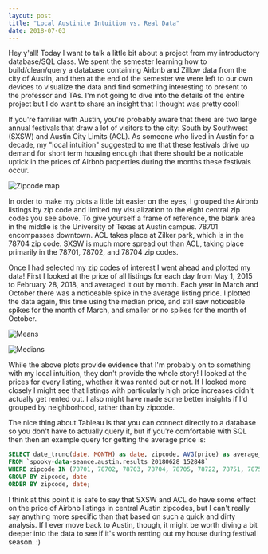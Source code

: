 ```yaml
---
layout: post
title: "Local Austinite Intuition vs. Real Data"
date: 2018-07-03
---
```


Hey y'all! Today I want to talk a little bit about a project from my introductory database/SQL class. We spent the semester learning how to build/clean/query a database containing Airbnb and Zillow data from the city of Austin, and then at the end of the semester we were left to our own devices to visualize the data and find something interesting to present to the professor and TAs. I'm not going to dive into the details of the entire project but I do want to share an insight that I thought was pretty cool!

If you're familiar with Austin, you're probably aware that there are two large annual festivals that draw a lot of visitors to the city: South by Southwest (SXSW) and Austin City Limits (ACL). As someone who lived in Austin for a decade, my "local intuition" suggested to me that these festivals drive up demand for short term housing enough that there should be a noticable uptick in the prices of Airbnb properties during the months these festivals occur. 

![Zipcode map]({{site.url}}{{site.baseurl}}/assets/airbnb/airbnb_zips.png)

In order to make my plots a little bit easier on the eyes, I grouped the Airbnb listings by zip code and limited my visualization to the eight central zip codes you see above. To give yourself a frame of reference, the blank area in the middle is the University of Texas at Austin campus. 78701 encompasses downtown. ACL takes place at Zilker park, which is in the 78704 zip code. SXSW is much more spread out than ACL, taking place primarily in the 78701, 78702, and 78704 zip codes.

Once I had selected my zip codes of interest I went ahead and plotted my data! First I looked at the price of all listings for each day from May 1, 2015 to February 28, 2018, and averaged it out by month. Each year in March and October there was a noticeable spike in the average listing price. I plotted the data again, this time using the median price, and still saw noticeable spikes for the month of March, and smaller or no spikes for the month of October.

![Means]({{site.url}}{{site.baseurl}}/assets/airbnb/airbnb_means.png)

![Medians]({{site.url}}{{site.baseurl}}/assets/airbnb/airbnb_meds.png)

While the above plots provide evidence that I'm probably on to something with my local intuition, they don't provide the whole story! I looked at the prices for every listing, whether it was rented out or not. If I looked more closely I might see that listings with particularly high price increases didn't actually get rented out. I also might have made some better insights if I'd grouped by neighborhood, rather than by zipcode. 

The nice thing about Tableau is that you can connect directly to a database so you don't have to actually query it, but if you're comfortable with SQL then then an example query for getting the average price is:
```SQL
SELECT date_trunc(date, MONTH) as date, zipcode, AVG(price) as average_price
FROM `spooky-data-seance.austin.results_20180628_152848` 
WHERE zipcode IN (78701, 78702, 78703, 78704, 78705, 78722, 78751, 78756)
GROUP BY zipcode, date
ORDER BY zipcode, date;
```

I think at this point it is safe to say that SXSW and ACL do have some effect on the price of Airbnb listings in central Austin zipcodes, but I can't really say anything more specific than that based on such a quick and dirty analysis. If I ever move back to Austin, though, it might be worth diving a bit deeper into the data to see if it's worth renting out my house during festival season. :)











